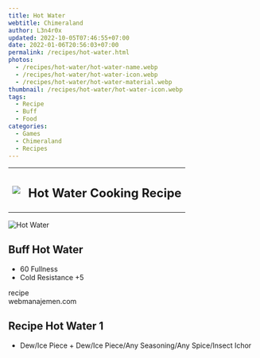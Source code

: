 ```yaml
---
title: Hot Water
webtitle: Chimeraland
author: L3n4r0x
updated: 2022-10-05T07:46:55+07:00
date: 2022-01-06T20:56:03+07:00
permalink: /recipes/hot-water.html
photos:
  - /recipes/hot-water/hot-water-name.webp
  - /recipes/hot-water/hot-water-icon.webp
  - /recipes/hot-water/hot-water-material.webp
thumbnail: /recipes/hot-water/hot-water-icon.webp
tags:
  - Recipe
  - Buff
  - Food
categories:
  - Games
  - Chimeraland
  - Recipes
---
```


<section id="bootstrap-wrapper"><link rel="stylesheet" href="https://cdn.statically.io/gh/dimaslanjaka/Web-Manajemen/40ac3225/css/bootstrap-4.5-wrapper.css"/><div class="row mb-2"><div class="col-md-12 mb-2"><table class="table" id="post-info"><tbody><tr><td><img class="d-inline-block me-2" src="/chimeraland/recipes/hot-water/hot-water-icon.webp" width="auto" height="auto"/></td><td><h1 class="fs-5">Hot Water Cooking Recipe</h1></td></tr></tbody></table></div></div><div class="card mb-2"><div class="row g-0"><div class="col-sm-4 position-relative mb-2"><img src="/chimeraland/recipes/hot-water/hot-water-material.webp" class="card-img fit-cover w-100 h-100" alt="Hot Water" data-fancybox="true"/></div><div class="col-sm-8 mb-2"><div class="card-body"><h2 class="card-title fs-5">Buff Hot Water</h2><div class="card-text"><ul><li>60 Fullness</li><li>Cold Resistance +5</li></ul></div><span class="badge rounded-pill bg-dark">recipe</span></div><div class="card-footer text-end text-muted">webmanajemen.com</div></div></div></div><div class="row mb-2"><div class="col-12 col-lg-6 recipe-item mb-2"><div class="card"><div class="card-body"><h2 class="card-title fs-5">Recipe Hot Water 1</h2><div class="card-text"><ul><li>Dew/Ice Piece<span> + </span>Dew/Ice Piece/Any Seasoning/Any Spice/Insect Ichor</li></ul></div></div></div></div></div></section>